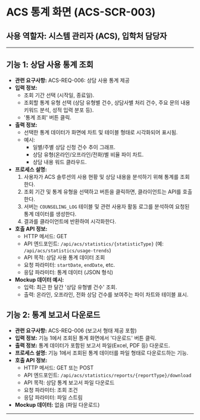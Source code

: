 # ACS 통계 화면 (ACS-SCR-003)

## 사용 역할자: 시스템 관리자 (ACS), 입학처 담당자

---

## 기능 1: 상담 사용 통계 조회

-   **관련 요구사항:** ACS-REQ-006: 상담 사용 통계 제공
-   **입력 정보:**
    -   조회 기간 선택 (시작일, 종료일).
    -   조회할 통계 유형 선택 (상담 유형별 건수, 상담사별 처리 건수, 주요 문의 내용 키워드 분석, 성적 입력 분포 등).
    -   '통계 조회' 버튼 클릭.
-   **출력 정보:**
    -   선택한 통계 데이터가 화면에 차트 및 테이블 형태로 시각화되어 표시됨.
    -   예시:
        -   일별/주별 상담 신청 건수 추이 그래프.
        -   상담 유형(온라인/오프라인/전화)별 비율 파이 차트.
        -   상담 내용 워드 클라우드.
-   **프로세스 설명:**
    1.  사용자가 ACS 솔루션의 사용 현황 및 상담 내용을 분석하기 위해 통계를 조회한다.
    2.  조회 기간 및 통계 유형을 선택하고 버튼을 클릭하면, 클라이언트는 API를 호출한다.
    3.  서버는 `COUNSELING_LOG` 테이블 및 관련 사용자 활동 로그를 분석하여 요청된 통계 데이터를 생성한다.
    4.  결과를 클라이언트에 반환하여 시각화한다.
-   **호출 API 정보:**
    -   HTTP 메서드: GET
    -   API 엔드포인트: `/api/acs/statistics/{statisticType}` (예: `/api/acs/statistics/usage-trends`)
    -   API 목적: 상담 사용 통계 데이터 조회
    -   요청 파라미터: `startDate`, `endDate`, etc.
    -   응답 파라미터: 통계 데이터 (JSON 형식)
-   **Mockup 데이터 예시:**
    -   입력: 최근 한 달간 '상담 유형별 건수' 조회.
    -   출력: 온라인, 오프라인, 전화 상담 건수를 보여주는 파이 차트와 테이블 표시.

## 기능 2: 통계 보고서 다운로드

-   **관련 요구사항:** ACS-REQ-006 (보고서 형태 제공 포함)
-   **입력 정보:** 기능 1에서 조회된 통계 화면에서 '다운로드' 버튼 클릭.
-   **출력 정보:** 통계 데이터가 포함된 보고서 파일(Excel, PDF 등) 다운로드.
-   **프로세스 설명:** 기능 1에서 조회된 통계 데이터를 파일 형태로 다운로드하는 기능.
-   **호출 API 정보:**
    -   HTTP 메서드: GET 또는 POST
    -   API 엔드포인트: `/api/acs/statistics/reports/{reportType}/download`
    -   API 목적: 상담 통계 보고서 파일 다운로드
    -   요청 파라미터: 조회 조건
    -   응답 파라미터: 파일 스트림
-   **Mockup 데이터:** 없음 (파일 다운로드)

---

